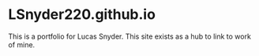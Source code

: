 # LSnyder220.github.io
This is a portfolio for Lucas Snyder.
This site exists as a hub to link to work of mine.

